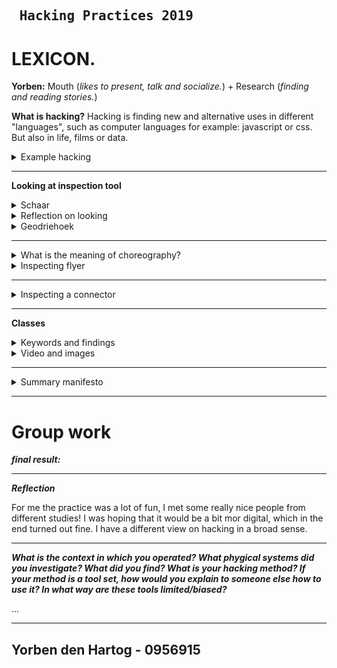 ## <pre>                         Hacking Practices 2019</pre>
# **LEXICON.**


**Yorben:** Mouth (_likes to present, talk and socialize._) + Research (_finding and reading stories._)

**What is hacking?**
Hacking is finding new and alternative uses in different "languages", such as computer languages for example: javascript or css.
But also in life, films or data. 
<details>
 <summary> Example hacking </summary>
<img src="http://blog.thequietman.co.uk/wp-content/uploads/2011/05/Quiet-Man-type-low-res.jpg" width="400" height="600" />
</details>

---

**Looking at inspection tool**

<details> 
 <summary> Schaar </summary>
 
* 2 Messen met zwaartekracht
* Herkenbaar geluid
* 2 objecten = 1 vast
* 2 benen, 2 ogen, 2 personen
* Geluid bouwt op naar een afsluiting
* Weerspiegeld
* Stainless steel with stains
* Tegenovergestelde
* zachte rond handvat
* twee scherpe messen
* Assosiatie bang voor jezelf snijden
* Ook nostalgisch
* Een vloeiend object
* Een zwaartekracht object, valt naar beneden
* Het past perfect
* Sterk en robuust
* Gebruikersvriendelijk en gemaakt om vast te houden
</details>

<details> 
 <summary> Reflection on looking </summary>
*
</details>


<details> 
 <summary> Geodriehoek </summary>

* Gelegd over tekst en wordt een masker
* Een niet definitieve cut up techniek
* 2 objecten = 1 vast
* 2 benen, 2 ogen, 2 personen
* Geluid bouwt op naar een afsluiting
* Weerspiegeld
* Stainless steel with stains
* Tegenovergestelde
* zachte rond handvat
* twee scherpe messen
* Assosiatie bang voor jezelf snijden
* Ook nostalgisch
* Een vloeiend object
* Een zwaartekracht object, valt naar beneden
* Het past perfect
* Sterk en robuust
* Gebruikersvriendelijk en gemaakt om vast te houden

</details>

---

<details> 
 <summary> What is the meaning of choreography? </summary>
 
* It strives to testify to the plasticity and wealth of our ability to re-conceive and detach ourselves from positions of certainty.
* Planning over a class of ideas,

</details>


<details> 
 <summary> Inspecting flyer  </summary>

* Inspected the reading possibilities in a flyer
* Graphic design 
* Cutting so you still can read it

</details>

---


<details> 
 <summary> Inspecting a connector </summary>

* Water heater
* Vloeiende buis voor water
* 1 Connector (digitaal)
* Geheel is een connector
* Draden zelf kunnen connecten
* Draad door buis
* Een groot onderdeel bestaande uit onderdeel
* Complex object
* Gelast aan elkaar
* Gelijmd aan elkaar
* Zwaar object
* Kruik gebruikt worden // Alles wat opgewarmt moet worden
* Het kan een airco worden 

</details>

---

**Classes**

<details> 
 <summary> Keywords and findings </summary>
 

</details>

<details> 
 <summary> Video and images </summary>

* 

</details>

---


</details>

<details> 
 <summary> Summary manifesto </summary>

Whatever code we hack, be it programming language, poetic language, math or music, curves or colourings, we create the possibility of new things entering the world. Not always great things, or even good things, but new things.

The virtual is the true domain of the hacker. It is from the virtual that the hacker produces ever-new expressions of the actual.

To the hacker there is always a surplus of possibility expressed in what is actual, the surplus of the virtual. This is the inexhaustible domain of what is real without being actual, what is not but which may be.

New hacks supersede old hacks, and devalues them as property

</details>

---
<h1> Group work </h2>

***final result:***


---

***Reflection***

For me the practice was a lot of fun, I met some really nice people from different studies! I was hoping that it would be a bit mor digital, which in the end turned out fine. I have a  different view on hacking in a broad sense. 

---

***What is the context in which you operated? What phygical systems did you investigate? What did you find? What is your hacking method? If your method is a tool set, how would you explain to someone else how to use it? In what way are these tools limited/biased?***

...

---

<H2> Yorben den Hartog - 0956915 </h2>

